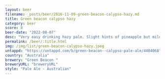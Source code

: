 ```yaml
---
layout: beer
filename: _posts/beer/2016-11-09-green-beacon-calypso-hazy.md
title: Green beacon calypso hazy
category: beer
score: 8
beer-date: "2022-08-07"
desc: "Very easy drinking hazy pale. Slight hints of pineapple but mild"
permalink: /beer/:title.html
img: /img/list/green-beacon-calypso-hazy.jpeg
untappd: "https://untappd.com/b/green-beacon--calypso-pale-ale/4404068"
country: "Australia"
brewery: "Green Beacon "
breweryURL: "breweryURL"
style: "Pale Ale - Australian"
---
```


